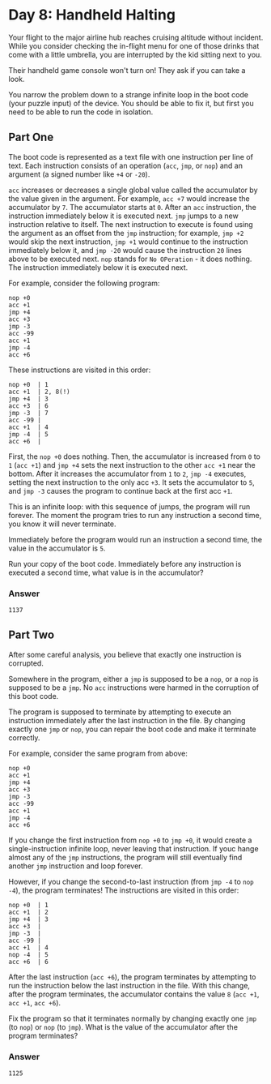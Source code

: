 # Day 8: Handheld Halting

Your flight to the major airline hub reaches cruising altitude without
incident. While you consider checking the in-flight menu for one of those
drinks that come with a little umbrella, you are interrupted by the kid
sitting next to you.

Their handheld game console won't turn on! They ask if you can take a look.

You narrow the problem down to a strange infinite loop in the boot code
(your puzzle input) of the device. You should be able to fix it, but first
you need to be able to run the code in isolation.

## Part One

The boot code is represented as a text file with one instruction per line of
text. Each instruction consists of an operation (`acc`, `jmp`, or `nop`) and
an argument (a signed number like `+4` or `-20`).

`acc` increases or decreases a single global value called the accumulator by
the value given in the argument. For example, `acc +7` would increase the
accumulator by `7`. The accumulator starts at `0`. After an `acc` instruction,
the instruction immediately below it is executed next. `jmp` jumps to a new
instruction relative to itself. The next instruction to execute is found using
the argument as an offset from the `jmp` instruction; for example, `jmp +2`
would skip the next instruction, `jmp +1` would continue to the instruction
immediately below it, and `jmp -20` would cause the instruction `20` lines
above to be executed next. `nop` stands for `No OPeration` - it does nothing.
The instruction immediately below it is executed next.

For example, consider the following program:

```
nop +0
acc +1
jmp +4
acc +3
jmp -3
acc -99
acc +1
jmp -4
acc +6
```

These instructions are visited in this order:

```
nop +0  | 1
acc +1  | 2, 8(!)
jmp +4  | 3
acc +3  | 6
jmp -3  | 7
acc -99 |
acc +1  | 4
jmp -4  | 5
acc +6  |
```

First, the `nop +0` does nothing. Then, the accumulator is increased from `0`
to `1` (`acc +1`) and `jmp +4` sets the next instruction to the other `acc +1`
near the bottom. After it increases the accumulator from `1` to `2`, `jmp -4`
executes, setting the next instruction to the only acc `+3`. It sets the
accumulator to `5`, and `jmp -3` causes the program to continue back at the
first acc `+1`.

This is an infinite loop: with this sequence of jumps, the program will run
forever. The moment the program tries to run any instruction a second time,
you know it will never terminate.

Immediately before the program would run an instruction a second time, the
value in the accumulator is `5`.

Run your copy of the boot code. Immediately before any instruction is executed
a second time, what value is in the accumulator?


### Answer

```
1137
```


## Part Two

After some careful analysis, you believe that exactly one instruction is
corrupted.

Somewhere in the program, either a `jmp` is supposed to be a `nop`, or a
`nop` is supposed to be a `jmp`. No `acc` instructions were harmed in the
corruption of this boot code.

The program is supposed to terminate by attempting to execute an instruction
immediately after the last instruction in the file. By changing exactly one
`jmp` or `nop`, you can repair the boot code and make it terminate correctly.

For example, consider the same program from above:

```
nop +0
acc +1
jmp +4
acc +3
jmp -3
acc -99
acc +1
jmp -4
acc +6
```

If you change the first instruction from `nop +0` to `jmp +0`, it would
create a single-instruction infinite loop, never leaving that instruction.
If youc hange almost any of the `jmp` instructions, the program will still
eventually find another `jmp` instruction and loop forever.

However, if you change the second-to-last instruction (from `jmp -4` to
`nop -4`), the program terminates! The instructions are visited in this order:

```
nop +0  | 1
acc +1  | 2
jmp +4  | 3
acc +3  |
jmp -3  |
acc -99 |
acc +1  | 4
nop -4  | 5
acc +6  | 6
```

After the last instruction (`acc +6`), the program terminates by attempting
to run the instruction below the last instruction in the file. With this
change, after the program terminates, the accumulator contains the value `8`
(`acc +1`, `acc +1`, `acc +6`).

Fix the program so that it terminates normally by changing exactly one `jmp`
(to `nop`) or `nop` (to `jmp`). What is the value of the accumulator after
the program terminates?

### Answer

```
1125
```
